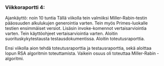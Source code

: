 ### Viikkoraportti 4:

Ajankäyttö: noin 10 tuntia
Tällä viikolla tein valmiiksi Miller-Rabin-testin pääosuuden alkulukujen generointia varten. 
Tein myös Primes-luokalle testien ensimmäiset versiot.
Lisäsin invoke-komennot vertaisarviointia varten.
Tein käyttöohjeet vertaisarviointia varten.
Aloitin suorituskykytestausta testausdokumentissa.
Aloitin toteutusraporttia.  

Ensi viikolla aion tehdä toteutusraporttia ja testausraporttia, sekä aloittaa lopun RSA algoritmin
toteuttamista. Vaikein osuus oli toteuttaa Miller-Rabin -algoritmi.


